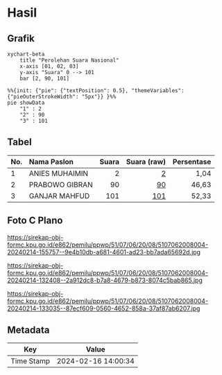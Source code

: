 # Hasil

## Grafik

```mermaid
xychart-beta
    title "Perolehan Suara Nasional"
    x-axis [01, 02, 03]
    y-axis "Suara" 0 --> 101
    bar [2, 90, 101]
```

```mermaid
%%{init: {"pie": {"textPosition": 0.5}, "themeVariables": {"pieOuterStrokeWidth": "5px"}} }%%
pie showData
    "1" : 2
    "2" : 90
    "3" : 101
```

## Tabel

| No. | Nama Paslon    | Suara | Suara (raw) | Persentase |
|:--- |:-------------- | -----:| -----------:| ----------:|
| 1   | ANIES MUHAIMIN | 2     | [2][p-1]    | 1,04       |
| 2   | PRABOWO GIBRAN | 90    | [90][p-2]   | 46,63      |
| 3   | GANJAR MAHFUD  | 101   | [101][p-3]  | 52,33      |


[p-1]: https://github.com/gigit-pemilu/pemilu-2024/blob/main/pilpres/hitung-suara/sub/51-bali/sub/07-karangasem/sub/06-bebandem/sub/2008-macang/sub/004-tps/sub/paslon-1.txt
[p-2]: https://github.com/gigit-pemilu/pemilu-2024/blob/main/pilpres/hitung-suara/sub/51-bali/sub/07-karangasem/sub/06-bebandem/sub/2008-macang/sub/004-tps/sub/paslon-2.txt
[p-3]: https://github.com/gigit-pemilu/pemilu-2024/blob/main/pilpres/hitung-suara/sub/51-bali/sub/07-karangasem/sub/06-bebandem/sub/2008-macang/sub/004-tps/sub/paslon-3.txt

## Foto C Plano

https://sirekap-obj-formc.kpu.go.id/e862/pemilu/ppwp/51/07/06/20/08/5107062008004-20240214-155757--9e4b10db-a681-4601-ad23-bb7ada65692d.jpg

https://sirekap-obj-formc.kpu.go.id/e862/pemilu/ppwp/51/07/06/20/08/5107062008004-20240214-132408--2a912dc8-b7a8-4679-b873-8074c5bab865.jpg

https://sirekap-obj-formc.kpu.go.id/e862/pemilu/ppwp/51/07/06/20/08/5107062008004-20240214-133035--87ecf609-0560-4652-858a-37af87ab6207.jpg


## Metadata

| Key        | Value               |
| ---------- | ------------------- |
| Time Stamp | 2024-02-16 14:00:34 |



